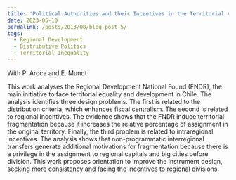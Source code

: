 ```yaml
---
title: 'Political Authorities and their Incentives in the Territorial Allocation of Public Good'
date: 2023-05-10
permalink: /posts/2013/08/blog-post-5/
tags:
  - Regional Development
  - Distributive Politics
  - Territorial Inequality
---
```

With P. Aroca and E. Mundt

This work analyses the Regional Development National Found (FNDR), the main initiative to face territorial equality and development in Chile. The analysis identifies three design problems. The first is related to the distribution criteria, which enhances fiscal centralism. The second is related to regional incentives. The evidence shows that the FNDR induce territorial fragmentation because it increases the relative percentage of assignment in the original territory. Finally, the third problem is related to intraregional incentives. The analysis shows that non-programmatic interregional transfers generate additional motivations for fragmentation because there is a privilege in the assignment to regional capitals and big cities before division. This work proposes orientation to improve the instrument design, seeking more consistency and facing the incentives to regional divisions.







